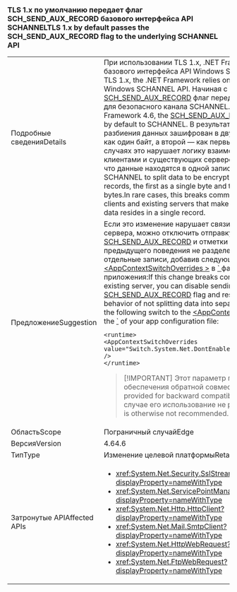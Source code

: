 ### <a name="tls-1x-by-default-passes-the-schsendauxrecord-flag-to-the-underlying-schannel-api"></a><span data-ttu-id="2fe35-101">TLS 1.x по умолчанию передает флаг SCH_SEND_AUX_RECORD базового интерфейса API SCHANNEL</span><span class="sxs-lookup"><span data-stu-id="2fe35-101">TLS 1.x by default passes the SCH_SEND_AUX_RECORD flag to the underlying SCHANNEL API</span></span>

|   |   |
|---|---|
|<span data-ttu-id="2fe35-102">Подробные сведения</span><span class="sxs-lookup"><span data-stu-id="2fe35-102">Details</span></span>|<span data-ttu-id="2fe35-103">При использовании TLS 1.x, .NET Framework зависит от базового интерфейса API Windows SCHANNEL.</span><span class="sxs-lookup"><span data-stu-id="2fe35-103">When using TLS 1.x, the .NET Framework relies on the underlying Windows SCHANNEL API.</span></span> <span data-ttu-id="2fe35-104">Начиная с .NET Framework 4.6 [SCH_SEND_AUX_RECORD](https://msdn.microsoft.com/library/windows/desktop/aa379810.aspx) флаг передается по умолчанию для безопасного канала SCHANNEL.</span><span class="sxs-lookup"><span data-stu-id="2fe35-104">Starting with .NET Framework 4.6, the [SCH_SEND_AUX_RECORD](https://msdn.microsoft.com/library/windows/desktop/aa379810.aspx) flag is passed by default to SCHANNEL.</span></span> <span data-ttu-id="2fe35-105">В результате SCHANNEL для разбиения данных зашифрован в двух отдельных записей, как один байт, а второй — как первый <em>n</em>-1 байт. В редких случаях это нарушает логику взаимодействия между клиентами и существующих серверов, предполагается, что данные находятся в одной записи.</span><span class="sxs-lookup"><span data-stu-id="2fe35-105">This causes SCHANNEL to split data to be encrypted into two separate records, the first as a single byte and the second as <em>n</em>-1 bytes.In rare cases, this breaks communication between clients and existing servers that make the assumption that the data resides in a single record.</span></span>|
|<span data-ttu-id="2fe35-106">Предложение</span><span class="sxs-lookup"><span data-stu-id="2fe35-106">Suggestion</span></span>|<span data-ttu-id="2fe35-107">Если это изменение нарушает связи с существующего сервера, можно отключить отправку [SCH_SEND_AUX_RECORD](https://msdn.microsoft.com/library/windows/desktop/aa379810.aspx) и отметки для восстановления предыдущего поведения не разделения данных на отдельные записи, добавив следующий параметр для [ \<AppContextSwitchOverrides >](~/docs/framework/configure-apps/file-schema/runtime/appcontextswitchoverrides-element.md) в [ \` ](~/docs/framework/configure-apps/file-schema/runtime/runtime-element.md) файла конфигурации приложения:</span><span class="sxs-lookup"><span data-stu-id="2fe35-107">If this change breaks communication with an existing server, you can disable sending the [SCH_SEND_AUX_RECORD](https://msdn.microsoft.com/library/windows/desktop/aa379810.aspx) flag and restore the previous behavior of not splitting data into separate records by adding the following switch to the [\<AppContextSwitchOverrides>](~/docs/framework/configure-apps/file-schema/runtime/appcontextswitchoverrides-element.md) in the [\`](~/docs/framework/configure-apps/file-schema/runtime/runtime-element.md) of your app configuration file:</span></span><pre><code class="language-xml">&lt;runtime&gt;&#13;&#10;&lt;AppContextSwitchOverrides&#13;&#10;value=&quot;Switch.System.Net.DontEnableSchSendAuxRecord=true&quot; /&gt;&#13;&#10;&lt;/runtime&gt;&#13;&#10;</code></pre> <blockquote> [!IMPORTANT] <span data-ttu-id="2fe35-108">Этот параметр предоставляется для обеспечения обратной совместимости.</span><span class="sxs-lookup"><span data-stu-id="2fe35-108">This setting is provided for backward compatibility only.</span></span> <span data-ttu-id="2fe35-109">В противном случае его использование не рекомендуется.</span><span class="sxs-lookup"><span data-stu-id="2fe35-109">Its use is otherwise not recommended.</span></span></blockquote> |
|<span data-ttu-id="2fe35-110">Область</span><span class="sxs-lookup"><span data-stu-id="2fe35-110">Scope</span></span>|<span data-ttu-id="2fe35-111">Пограничный случай</span><span class="sxs-lookup"><span data-stu-id="2fe35-111">Edge</span></span>|
|<span data-ttu-id="2fe35-112">Версия</span><span class="sxs-lookup"><span data-stu-id="2fe35-112">Version</span></span>|<span data-ttu-id="2fe35-113">4.6</span><span class="sxs-lookup"><span data-stu-id="2fe35-113">4.6</span></span>|
|<span data-ttu-id="2fe35-114">Тип</span><span class="sxs-lookup"><span data-stu-id="2fe35-114">Type</span></span>|<span data-ttu-id="2fe35-115">Изменение целевой платформы</span><span class="sxs-lookup"><span data-stu-id="2fe35-115">Retargeting</span></span>|
|<span data-ttu-id="2fe35-116">Затронутые API</span><span class="sxs-lookup"><span data-stu-id="2fe35-116">Affected APIs</span></span>|<ul><li><xref:System.Net.Security.SslStream?displayProperty=nameWithType></li><li><xref:System.Net.ServicePointManager?displayProperty=nameWithType></li><li><xref:System.Net.Http.HttpClient?displayProperty=nameWithType></li><li><xref:System.Net.Mail.SmtpClient?displayProperty=nameWithType></li><li><xref:System.Net.HttpWebRequest?displayProperty=nameWithType></li><li><xref:System.Net.FtpWebRequest?displayProperty=nameWithType></li></ul>|

